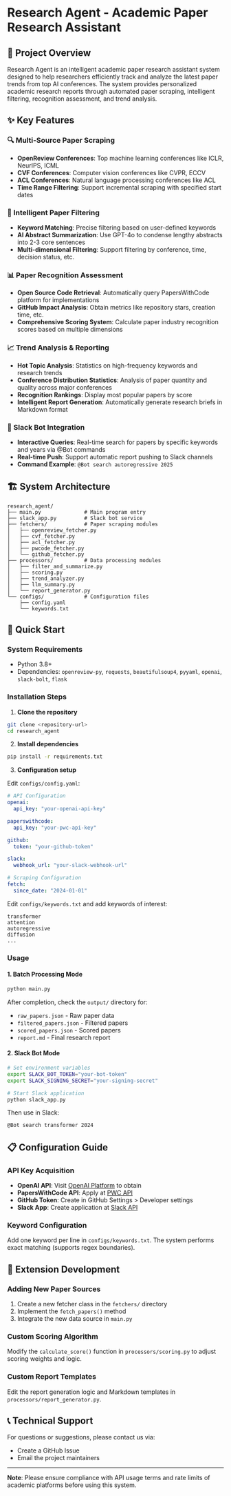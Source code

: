 # Research Agent - Academic Paper Research Assistant

## 📖 Project Overview

Research Agent is an intelligent academic paper research assistant system designed to help researchers efficiently track and analyze the latest paper trends from top AI conferences. The system provides personalized academic research reports through automated paper scraping, intelligent filtering, recognition assessment, and trend analysis.

## ✨ Key Features

### 🔍 Multi-Source Paper Scraping
- **OpenReview Conferences**: Top machine learning conferences like ICLR, NeurIPS, ICML
- **CVF Conferences**: Computer vision conferences like CVPR, ECCV  
- **ACL Conferences**: Natural language processing conferences like ACL
- **Time Range Filtering**: Support incremental scraping with specified start dates

### 🎯 Intelligent Paper Filtering
- **Keyword Matching**: Precise filtering based on user-defined keywords
- **AI Abstract Summarization**: Use GPT-4o to condense lengthy abstracts into 2-3 core sentences
- **Multi-dimensional Filtering**: Support filtering by conference, time, decision status, etc.

### 📊 Paper Recognition Assessment
- **Open Source Code Retrieval**: Automatically query PapersWithCode platform for implementations
- **GitHub Impact Analysis**: Obtain metrics like repository stars, creation time, etc.
- **Comprehensive Scoring System**: Calculate paper industry recognition scores based on multiple dimensions

### 📈 Trend Analysis & Reporting
- **Hot Topic Analysis**: Statistics on high-frequency keywords and research trends
- **Conference Distribution Statistics**: Analysis of paper quantity and quality across major conferences
- **Recognition Rankings**: Display most popular papers by score
- **Intelligent Report Generation**: Automatically generate research briefs in Markdown format

### 🤖 Slack Bot Integration
- **Interactive Queries**: Real-time search for papers by specific keywords and years via @Bot commands
- **Real-time Push**: Support automatic report pushing to Slack channels
- **Command Example**: `@Bot search autoregressive 2025`

## 🏗️ System Architecture

```
research_agent/
├── main.py              # Main program entry
├── slack_app.py         # Slack bot service
├── fetchers/            # Paper scraping modules
│   ├── openreview_fetcher.py
│   ├── cvf_fetcher.py
│   ├── acl_fetcher.py
│   ├── pwcode_fetcher.py
│   └── github_fetcher.py
├── processors/          # Data processing modules
│   ├── filter_and_summarize.py
│   ├── scoring.py
│   ├── trend_analyzer.py
│   ├── llm_summary.py
│   └── report_generator.py
└── configs/             # Configuration files
    ├── config.yaml
    └── keywords.txt
```

## 🚀 Quick Start

### System Requirements
- Python 3.8+
- Dependencies: `openreview-py`, `requests`, `beautifulsoup4`, `pyyaml`, `openai`, `slack-bolt`, `flask`

### Installation Steps

1. **Clone the repository**
```bash
git clone <repository-url>
cd research_agent
```

2. **Install dependencies**
```bash
pip install -r requirements.txt
```

3. **Configuration setup**

Edit `configs/config.yaml`:
```yaml
# API Configuration
openai:
  api_key: "your-openai-api-key"

paperswithcode:
  api_key: "your-pwc-api-key"

github:
  token: "your-github-token"

slack:
  webhook_url: "your-slack-webhook-url"

# Scraping Configuration
fetch:
  since_date: "2024-01-01"
```

Edit `configs/keywords.txt` and add keywords of interest:
```
transformer
attention
autoregressive
diffusion
...
```

### Usage

#### 1. Batch Processing Mode
```bash
python main.py
```
After completion, check the `output/` directory for:
- `raw_papers.json` - Raw paper data
- `filtered_papers.json` - Filtered papers
- `scored_papers.json` - Scored papers
- `report.md` - Final research report

#### 2. Slack Bot Mode
```bash
# Set environment variables
export SLACK_BOT_TOKEN="your-bot-token"
export SLACK_SIGNING_SECRET="your-signing-secret"

# Start Slack application
python slack_app.py
```

Then use in Slack:
```
@Bot search transformer 2024
```

## 📋 Configuration Guide

### API Key Acquisition
- **OpenAI API**: Visit [OpenAI Platform](https://platform.openai.com/) to obtain
- **PapersWithCode API**: Apply at [PWC API](https://paperswithcode.com/api/v1/docs/)
- **GitHub Token**: Create in GitHub Settings > Developer settings
- **Slack App**: Create application at [Slack API](https://api.slack.com/apps)

### Keyword Configuration
Add one keyword per line in `configs/keywords.txt`. The system performs exact matching (supports regex boundaries).

## 🔧 Extension Development

### Adding New Paper Sources
1. Create a new fetcher class in the `fetchers/` directory
2. Implement the `fetch_papers()` method
3. Integrate the new data source in `main.py`

### Custom Scoring Algorithm
Modify the `calculate_score()` function in `processors/scoring.py` to adjust scoring weights and logic.

### Custom Report Templates
Edit the report generation logic and Markdown templates in `processors/report_generator.py`.

## 📞 Technical Support

For questions or suggestions, please contact us via:
- Create a GitHub Issue
- Email the project maintainers

---

**Note**: Please ensure compliance with API usage terms and rate limits of academic platforms before using this system. 